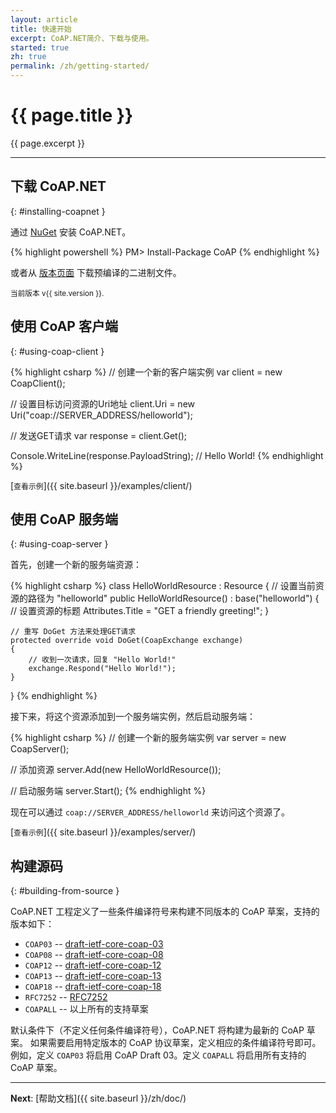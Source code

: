 ```yaml
---
layout: article
title: 快速开始
excerpt: CoAP.NET简介、下载与使用。
started: true
zh: true
permalink: /zh/getting-started/
---
```


# {{ page.title }}

{{ page.excerpt }}

------------------

## 下载 CoAP.NET
{: #installing-coapnet }

通过 [NuGet](https://www.nuget.org/packages/CoAP/) 安装 CoAP.NET。

{% highlight powershell %}
PM> Install-Package CoAP
{% endhighlight %}

或者从 [版本页面](https://github.com/smeshlink/CoAP.NET/releases/latest) 下载预编译的二进制文件。

<small>当前版本 v{{ site.version }}.</small>

## 使用 CoAP 客户端
{: #using-coap-client }

{% highlight csharp %}
// 创建一个新的客户端实例
var client = new CoapClient();

// 设置目标访问资源的Uri地址
client.Uri = new Uri("coap://SERVER_ADDRESS/helloworld");

// 发送GET请求
var response = client.Get();

Console.WriteLine(response.PayloadString);  // Hello World!
{% endhighlight %}

[`查看示例`]({{ site.baseurl }}/examples/client/)

## 使用 CoAP 服务端
{: #using-coap-server }

首先，创建一个新的服务端资源：

{% highlight csharp %}
class HelloWorldResource : Resource
{
	// 设置当前资源的路径为 "helloworld"
	public HelloWorldResource() : base("helloworld")
	{
		// 设置资源的标题
		Attributes.Title = "GET a friendly greeting!";
	}
	
	// 重写 DoGet 方法来处理GET请求
	protected override void DoGet(CoapExchange exchange)
	{
		// 收到一次请求，回复 "Hello World!"
		exchange.Respond("Hello World!");
	}
}
{% endhighlight %}

接下来，将这个资源添加到一个服务端实例，然后启动服务端：

{% highlight csharp %}
// 创建一个新的服务端实例
var server = new CoapServer();

// 添加资源
server.Add(new HelloWorldResource());

// 启动服务端
server.Start();
{% endhighlight %}

现在可以通过 `coap://SERVER_ADDRESS/helloworld` 来访问这个资源了。

[`查看示例`]({{ site.baseurl }}/examples/server/)

## 构建源码
{: #building-from-source }

CoAP.NET 工程定义了一些条件编译符号来构建不同版本的 CoAP 草案，支持的版本如下：

* `COAP03` -- [draft-ietf-core-coap-03](http://tools.ietf.org/html/draft-ietf-core-coap-03)
* `COAP08` -- [draft-ietf-core-coap-08](http://tools.ietf.org/html/draft-ietf-core-coap-08)
* `COAP12` -- [draft-ietf-core-coap-12](http://tools.ietf.org/html/draft-ietf-core-coap-12)
* `COAP13` -- [draft-ietf-core-coap-13](http://tools.ietf.org/html/draft-ietf-core-coap-13)
* `COAP18` -- [draft-ietf-core-coap-18](http://tools.ietf.org/html/draft-ietf-core-coap-18)
* `RFC7252` -- [RFC7252](http://tools.ietf.org/html/rfc7252)
* `COAPALL` -- 以上所有的支持草案

默认条件下（不定义任何条件编译符号），CoAP.NET 将构建为最新的 CoAP 草案。
如果需要启用特定版本的 CoAP 协议草案，定义相应的条件编译符号即可。
例如，定义 `COAP03` 将启用 CoAP Draft 03。定义 `COAPALL` 将启用所有支持的 CoAP 草案。

--------

**Next**: [帮助文档]({{ site.baseurl }}/zh/doc/)